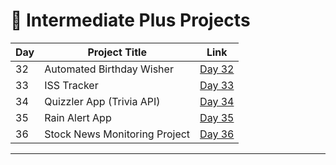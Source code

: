 # 📅 Intermediate Plus Projects

| Day | Project Title                   | Link                      |
|-----|---------------------------------|---------------------------|
| 32  | Automated Birthday Wisher       | [Day 32](d32/README.md)   |
| 33  | ISS Tracker                     | [Day 33](d33/README.md)   |
| 34  | Quizzler App (Trivia API)       | [Day 34](d34/README.md)   |
| 35  | Rain Alert App                  | [Day 35](d35/README.md)   |
| 36  | Stock News Monitoring Project   | [Day 36](d36/README.md)   |




---